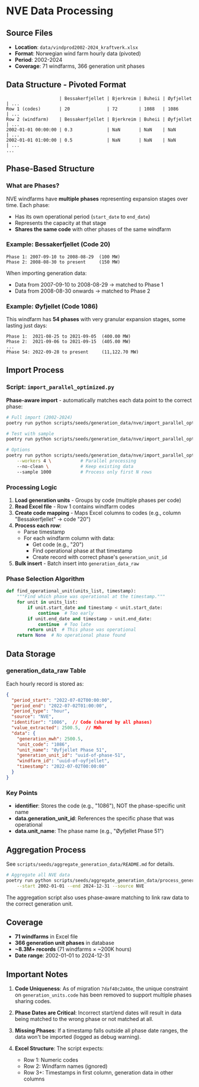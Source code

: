# NVE Data Processing

## Source Files
- **Location**: `data/vindprod2002-2024_kraftverk.xlsx`
- **Format**: Norwegian wind farm hourly data (pivoted)
- **Period**: 2002-2024
- **Coverage**: 71 windfarms, 366 generation unit phases

## Data Structure - Pivoted Format
```
                    | Bessakerfjellet | Bjerkreim | Buheii | Øyfjellet | ...
Row 1 (codes)       | 20              | 72        | 1088   | 1086      | ...
Row 2 (windfarm)    | Bessakerfjellet | Bjerkreim | Buheii | Øyfjellet | ...
2002-01-01 00:00:00 | 0.3             | NaN       | NaN    | NaN       | ...
2002-01-01 01:00:00 | 0.5             | NaN       | NaN    | NaN       | ...
...
```

## Phase-Based Structure

### What are Phases?

NVE windfarms have **multiple phases** representing expansion stages over time. Each phase:
- Has its own operational period (`start_date` to `end_date`)
- Represents the capacity at that stage
- **Shares the same code** with other phases of the same windfarm

### Example: Bessakerfjellet (Code 20)

```
Phase 1: 2007-09-10 to 2008-08-29  (100 MW)
Phase 2: 2008-08-30 to present     (150 MW)
```

When importing generation data:
- Data from 2007-09-10 to 2008-08-29 → matched to Phase 1
- Data from 2008-08-30 onwards → matched to Phase 2

### Example: Øyfjellet (Code 1086)

This windfarm has **54 phases** with very granular expansion stages, some lasting just days:
```
Phase 1:  2021-08-25 to 2021-09-05  (400.00 MW)
Phase 2:  2021-09-06 to 2021-09-15  (405.00 MW)
...
Phase 54: 2022-09-28 to present     (11,122.70 MW)
```

## Import Process

### Script: `import_parallel_optimized.py`

**Phase-aware import** - automatically matches each data point to the correct phase:

```bash
# Full import (2002-2024)
poetry run python scripts/seeds/generation_data/nve/import_parallel_optimized.py

# Test with sample
poetry run python scripts/seeds/generation_data/nve/import_parallel_optimized.py --sample 1000

# Options
poetry run python scripts/seeds/generation_data/nve/import_parallel_optimized.py \
    --workers 4 \           # Parallel processing
    --no-clean \            # Keep existing data
    --sample 1000           # Process only first N rows
```

### Processing Logic

1. **Load generation units** - Groups by code (multiple phases per code)
2. **Read Excel file** - Row 1 contains windfarm codes
3. **Create code mapping** - Maps Excel columns to codes (e.g., column "Bessakerfjellet" → code "20")
4. **Process each row**:
   - Parse timestamp
   - For each windfarm column with data:
     - Get code (e.g., "20")
     - Find operational phase at that timestamp
     - Create record with correct phase's `generation_unit_id`
5. **Bulk insert** - Batch insert into `generation_data_raw`

### Phase Selection Algorithm

```python
def find_operational_unit(units_list, timestamp):
    """Find which phase was operational at the timestamp."""
    for unit in units_list:
        if unit.start_date and timestamp < unit.start_date:
            continue  # Too early
        if unit.end_date and timestamp > unit.end_date:
            continue  # Too late
        return unit  # This phase was operational
    return None  # No operational phase found
```

## Data Storage

### generation_data_raw Table

Each hourly record is stored as:

```json
{
  "period_start": "2022-07-02T00:00:00",
  "period_end": "2022-07-02T01:00:00",
  "period_type": "hour",
  "source": "NVE",
  "identifier": "1086",  // Code (shared by all phases)
  "value_extracted": 2500.5,  // MWh
  "data": {
    "generation_mwh": 2500.5,
    "unit_code": "1086",
    "unit_name": "Øyfjellet Phase 51",
    "generation_unit_id": "uuid-of-phase-51",
    "windfarm_id": "uuid-of-oyfjellet",
    "timestamp": "2022-07-02T00:00:00"
  }
}
```

### Key Points

- **identifier**: Stores the code (e.g., "1086"), NOT the phase-specific unit name
- **data.generation_unit_id**: References the specific phase that was operational
- **data.unit_name**: The phase name (e.g., "Øyfjellet Phase 51")

## Aggregation Process

See `scripts/seeds/aggregate_generation_data/README.md` for details.

```bash
# Aggregate all NVE data
poetry run python scripts/seeds/aggregate_generation_data/process_generation_data_robust.py \
    --start 2002-01-01 --end 2024-12-31 --source NVE
```

The aggregation script also uses phase-aware matching to link raw data to the correct generation unit.

## Coverage

- **71 windfarms** in Excel file
- **366 generation unit phases** in database
- **~8.3M+ records** (71 windfarms × ~200K hours)
- **Date range**: 2002-01-01 to 2024-12-31

## Important Notes

1. **Code Uniqueness**: As of migration `7daf40c2a86e`, the unique constraint on `generation_units.code` has been removed to support multiple phases sharing codes.

2. **Phase Dates are Critical**: Incorrect start/end dates will result in data being matched to the wrong phase or not matched at all.

3. **Missing Phases**: If a timestamp falls outside all phase date ranges, the data won't be imported (logged as debug warning).

4. **Excel Structure**: The script expects:
   - Row 1: Numeric codes
   - Row 2: Windfarm names (ignored)
   - Row 3+: Timestamps in first column, generation data in other columns